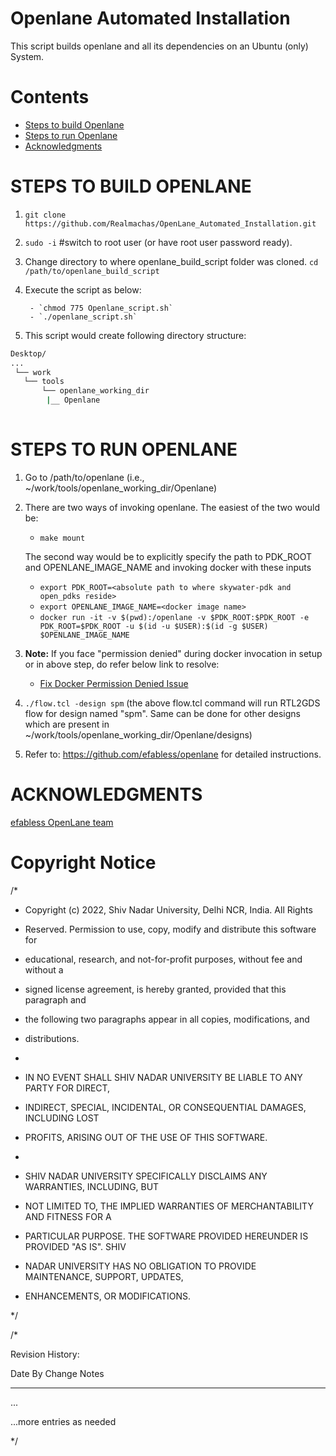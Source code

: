 # Openlane Automated Installation
This script builds openlane and all its dependencies on an Ubuntu (only) System.

# Contents
- [Steps to build Openlane](#steps-to-build-openlane)
- [Steps to run Openlane](#steps-to-run-openlane)
- [Acknowledgments](#acknowledgments)
 
# STEPS TO BUILD OPENLANE

1. `git clone https://github.com/Realmachas/OpenLane_Automated_Installation.git`
2. `sudo -i` #switch to root user (or have root user password ready).
3. Change directory to where openlane_build_script folder was cloned. `cd /path/to/openlane_build_script`
4. Execute the script as below:

        - `chmod 775 Openlane_script.sh`
        - `./openlane_script.sh`

5. This script would create following directory structure:

 ```bash  
 Desktop/
 ...
  └── work
    └── tools 
        └── openlane_working_dir
         |__ Openlane
                       
```              
 
# STEPS TO RUN OPENLANE

1. Go to /path/to/openlane (i.e., ~/work/tools/openlane_working_dir/Openlane)
2. There are two ways of invoking openlane. The easiest of the two would be:
   - `make mount`

   The second way would be to explicitly specify the path to PDK_ROOT and OPENLANE_IMAGE_NAME and invoking docker with these inputs
   - `export PDK_ROOT=<absolute path to where skywater-pdk and open_pdks reside>`
   - `export OPENLANE_IMAGE_NAME=<docker image name>`
   - `docker run -it -v $(pwd):/openlane -v $PDK_ROOT:$PDK_ROOT -e PDK_ROOT=$PDK_ROOT -u $(id -u $USER):$(id -g $USER) $OPENLANE_IMAGE_NAME`
   
3. **Note:** If you face "permission denied" during docker invocation in setup or in above step, do refer below link to resolve:
   - [Fix Docker Permission Denied Issue](https://stackoverflow.com/questions/48957195/how-to-fix-docker-got-permission-denied-issue)

4. `./flow.tcl -design spm`
(the above flow.tcl command will run RTL2GDS flow for design named "spm". Same can be done for other designs which are present in ~/work/tools/openlane_working_dir/Openlane/designs)

5. Refer to: https://github.com/efabless/openlane for detailed instructions.

# ACKNOWLEDGMENTS

[efabless OpenLane team](https://github.com/efabless/openlane)

# Copyright Notice
/*

* Copyright (c) 2022, Shiv Nadar University, Delhi NCR, India. All Rights

* Reserved. Permission to use, copy, modify and distribute this software for

* educational, research, and not-for-profit purposes, without fee and without a

* signed license agreement, is hereby granted, provided that this paragraph and

* the following two paragraphs appear in all copies, modifications, and

* distributions.

*

* IN NO EVENT SHALL SHIV NADAR UNIVERSITY BE LIABLE TO ANY PARTY FOR DIRECT,

* INDIRECT, SPECIAL, INCIDENTAL, OR CONSEQUENTIAL DAMAGES, INCLUDING LOST

* PROFITS, ARISING OUT OF THE USE OF THIS SOFTWARE.

*

* SHIV NADAR UNIVERSITY SPECIFICALLY DISCLAIMS ANY WARRANTIES, INCLUDING, BUT

* NOT LIMITED TO, THE IMPLIED WARRANTIES OF MERCHANTABILITY AND FITNESS FOR A

* PARTICULAR PURPOSE. THE SOFTWARE PROVIDED HEREUNDER IS PROVIDED "AS IS". SHIV

* NADAR UNIVERSITY HAS NO OBLIGATION TO PROVIDE MAINTENANCE, SUPPORT, UPDATES,

* ENHANCEMENTS, OR MODIFICATIONS.

*/

 

/*

Revision History:

Date          By                     Change Notes

------------  ---------------------- ------------------------------------------

...

...more entries as needed

*/
